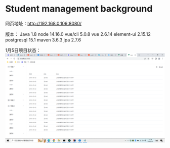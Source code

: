 # Student management background

网页地址：http://192.168.0.109:8080/

版本：
	Java		1.8
	node		14.16.0
	vue/cli		5.0.8
	vue		2.6.14
	element-ui	2.15.12
	postgresql	15.1
	maven		3.6.3
	jpa		2.7.6
	

1月5日项目状态：
![image](https://github.com/Muxindong/Student-management-background/blob/main/%E6%AF%8F%E6%97%A5%E9%A1%B9%E7%9B%AE%E7%8A%B6%E6%80%81/1%E6%9C%885%E6%97%A5%E9%A1%B9%E7%9B%AE%E7%8A%B6%E6%80%81.PNG)